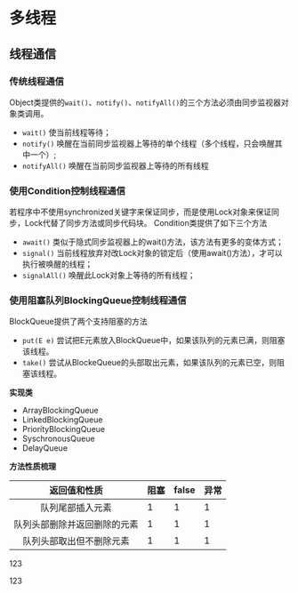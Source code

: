 # 多线程
## 线程通信
### 传统线程通信
Object类提供的```wait()```、```notify()```、```notifyAll()```的三个方法必须由同步监视器对象类调用。
- ```wait()```
	使当前线程等待；
- ```notify()```
	唤醒在当前同步监视器上等待的单个线程（多个线程，只会唤醒其中一个）;
- ```notifyAll()```
	唤醒在当前同步监视器上等待的所有线程

### 使用Condition控制线程通信
若程序中不使用synchronized关键字来保证同步，而是使用Lock对象来保证同步，Lock代替了同步方法或同步代码块。
Condition类提供了如下三个方法
+ ```await()```
	类似于隐式同步监视器上的wait()方法，该方法有更多的变体方式；
+ ```signal()```
	当前线程放弃对改Lock对象的锁定后（使用await()方法），才可以执行被唤醒的线程；
+ ```signalAll()```
	唤醒此Lock对象上等待的所有线程；

### 使用阻塞队列BlockingQueue控制线程通信
BlockQueue提供了两个支持阻塞的方法
+ ```put(E e)```
	尝试把E元素放入BlockQueue中，如果该队列的元素已满，则阻塞该线程。
+ ```take()```
	尝试从BlockeQueue的头部取出元素，如果该队列的元素已空，则阻塞该线程。
	
**实现类**
- ArrayBlockingQueue
- LinkedBlockingQueue
- PriorityBlockingQueue
- SyschronousQueue
- DelayQueue
	
**方法性质梳理**
	
返回值和性质|阻塞|false|异常
:-:|:-|:-|:-
队列尾部插入元素|1|1|1
队列头部删除并返回删除的元素|1|1|1
队列头部取出但不删除元素|1|1|1




123
	
123


